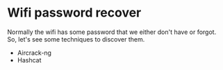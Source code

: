 # Wifi password recover

Normally the wifi has some password that we either don't have or forgot. So, let's see some techniques to discover them.

- Aircrack-ng
- Hashcat
